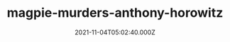 ---
categories:
  - Anime & Manga
  - Books
  - Coding
  - Etc
  - Games
  
  - Movies & TV
  - Music
  - Pesonal
date: 2021-11-04T05:02:40.000Z
description: ''
draft: true
images: []
lead: ''
reddit: ''
series: ''
mySlug: magpie-murders-anthony-horowitz
tags: []
thumbnail: ''
title: magpie-murders-anthony-horowitz
toc: false
tweet: ''

---